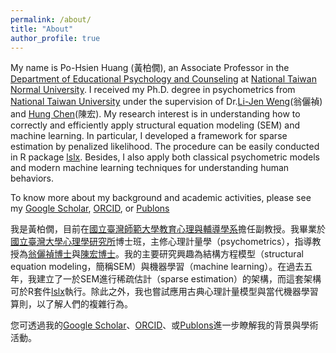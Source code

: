 ```yaml
---
permalink: /about/
title: "About"
author_profile: true
---
```


My name is Po-Hsien Huang (黃柏僩), an Associate Professor in the [Department of Educational Psychology and Counseling](https://www.epc.ntnu.edu.tw/) at [National Taiwan Normal University](https://www.ntnu.edu.tw/). I received my Ph.D. degree in psychometrics from [National Taiwan University](https://www.ntu.edu.tw/) under the supervision of Dr.[Li-Jen Weng](http://www.psy.ntu.edu.tw/index.php/members/faculty/fulltime-faculty/319-weng-li-jen)(翁儷禎) and [Hung Chen](http://www.math.ntu.edu.tw/entity_people/entity_people/21456)(陳宏). My research interest is in understanding how to correctly and efficiently apply structural equation modeling (SEM) and machine learning. In particular, I developed a framework for sparse estimation by penalized likelihood. The procedure can be easily conducted in R package [lslx](https://cran.r-project.org/package=lslx). Besides, I also apply both classical psychometric models and modern machine learning techniques for understanding human behaviors.


To know more about my background and academic activities, please see my [Google Scholar](https://scholar.google.com.tw/citations?user=fGeJURsAAAAJ&amp;hl=zh-TW&amp;authuser=1), [ORCID](https://orcid.org/0000-0002-4820-1245), or [Publons](https://publons.com/researcher/3839134/po-hsien-huang/)


我是黃柏僩，目前在[國立臺灣師範大學教育心理與輔導學系](https://www.epc.ntnu.edu.tw/)擔任副教授。我畢業於[國立臺灣大學心理學研究所](http://www.psy.ntu.edu.tw/)博士班，主修心理計量學（psychometrics），指導教授為[翁儷禎博士](http://www.psy.ntu.edu.tw/index.php/members/faculty/fulltime-faculty/319-weng-li-jen)與[陳宏博士](http://www.math.ntu.edu.tw/entity_people/entity_people/21456)。我的主要研究興趣為結構方程模型（structural equation modeling，簡稱SEM）與機器學習（machine learning）。在過去五年，我建立了一於SEM進行稀疏估計（sparse estimation）的架構，而這套架構可於R套件[lslx](https://cran.r-project.org/package=lslx)執行。除此之外，我也嘗試應用古典心理計量模型與當代機器學習算則，以了解人們的複雜行為。


您可透過我的[Google Scholar](https://scholar.google.com.tw/citations?user=fGeJURsAAAAJ&amp;hl=zh-TW&amp;authuser=1)、[ORCID](https://orcid.org/0000-0002-4820-1245)、或[Publons](https://publons.com/researcher/3839134/po-hsien-huang/)進一步瞭解我的背景與學術活動。